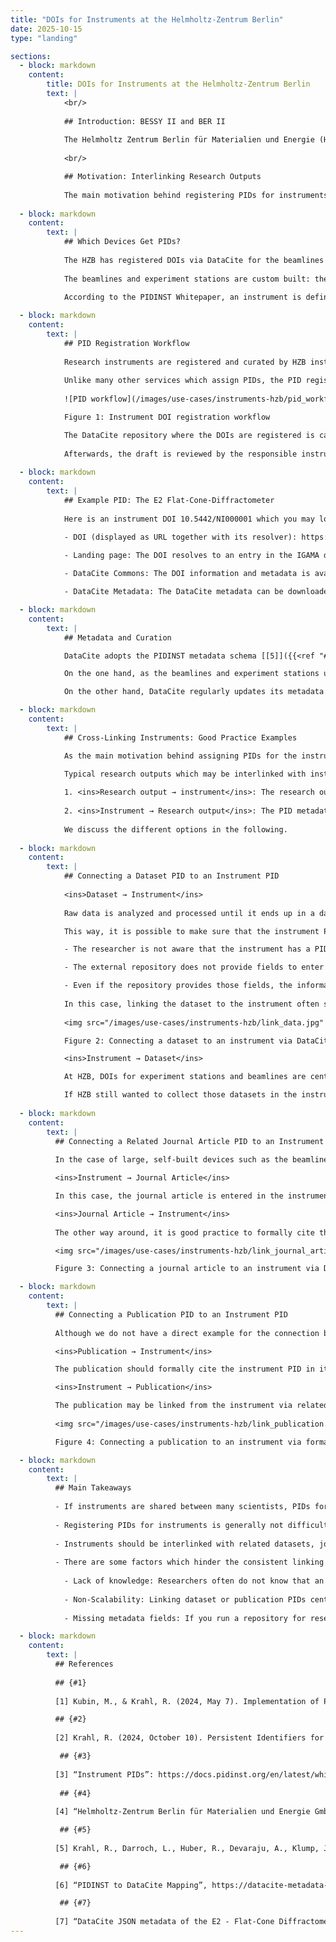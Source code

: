 ```yaml
---
title: "DOIs for Instruments at the Helmholtz-Zentrum Berlin"
date: 2025-10-15
type: "landing"

sections:
  - block: markdown
    content:
        title: DOIs for Instruments at the Helmholtz-Zentrum Berlin
        text: |
            <br/>          
  
            ## Introduction: BESSY II and BER II
            
            The Helmholtz Zentrum Berlin für Materialien und Energie (HZB) operates the BESSY II synchrotron radiation source and, until the end of 2019, did operate the BER II neutron source.  BESSY II is a third-generation synchrotron radiation source that produces extremely bright X-ray light which is fed through beamlines to experiment stations, where researchers use it for their experiments. The radiation is directed onto a sample, resulting in measurements which can be used to examine the sample. BER II had a reactor as a neutron source. Neutrons were generated as a chain reaction within the reactor. Some of them were led into beamlines and could be used to examine samples at experiment stations.
        
            <br/>

            ## Motivation: Interlinking Research Outputs
            
            The main motivation behind registering PIDs for instruments is to improve the interlinking of research outputs. Linking a dataset to the instrument that generated it provides more detailed provenance information for the dataset. For instance, the instrument PID could contain or reference specific technical details about the instrument that are pertinent to the dataset generation, thereby enhancing the FAIRness of the research data. Furthermore, interlinking datasets and instruments makes it easier to track an instrument's scientific output, or to find other datasets generated by the same instrument [[1]]({{<ref "#1" >}}).
                    
  - block: markdown
    content:
        text: |
            ## Which Devices Get PIDs?
          
            The HZB has registered DOIs via DataCite for the beamlines of BER II and the beamlines and experiment stations of BESSY II. In the case of BESSY II, the process of registering DOIs for all beamlines and experiment stations has started but is not yet complete, simply due to staffing capacity issues. Currently, there are 24 instrument DOIs already registered, including 15 beamlines of BER II, 5 beamlines of BESSY II and 4 experiment stations of BESSY II. As there are a total of approximately 45 beamlines and 60 experiment stations at BESSY II, more DOIs are planned to be registered at a later stage.
            
            The beamlines and experiment stations are custom built: they are one of a kind and there is no external manufacturer or model. They may contain off-the-shelf components, though. It takes the combination of a beamline and an experimental station to conduct a measurement. In the case of BER II, the beamlines and experiment stations were permanently connected to each other and considered as a single instrument. For BESSY II, some experiment stations are fixedly attached to a beamline, some stations may be moved between beamlines. Hence, DOIs are separately assigned to beamlines and experiment stations such that two DOIs together can uniquely identify the experimental environment [[2]]({{<ref "#2" >}}).             
            
            According to the PIDINST Whitepaper, an instrument is defined as a “device used for making measurements, alone or in conjunction with one or more supplementary devices” [[3]]({{<ref "#3" >}}). Strictly speaking, the beamlines themselves are not recording any measurements. However, they are part of the overall experimental setup and thus also assigned DOIs for practicality.

  - block: markdown
    content:
        text: |
            ## PID Registration Workflow
          
            Research instruments are registered and curated by HZB instrument scientists within the HZB instrument database IGAMA. Instruments in this database are assigned a DataCite DOI as needed. The main motivation for assigning DOIs is to interlink research outputs, whereas the database's main purpose is to allow users to find technical information about the instrument and to apply for experimental time. 
          
            Unlike many other services which assign PIDs, the PID registration for instruments at HZB is carried out centrally by a single employee, in consultation with the library and the scientists responsible for the instruments. It is very important to centrally coordinate the registration of instruments which are often reused by various researchers. Otherwise, if researchers were encouraged to assign PIDs to used instruments themselves, one instrument could end up with lots of different PIDs.
          
            ![PID workflow](/images/use-cases/instruments-hzb/pid_workflow.jpg)

            Figure 1: Instrument DOI registration workflow

            The DataCite repository where the DOIs are registered is called “Helmholtz-Zentrum Berlin für Materialien und Energie GmbH” [[4]]({{<ref "#4" >}}) and is part of the TIB consortium at DataCite. Registration of DOIs is carried out via the DataCite REST API. There is no direct integration between IGAMA and DataCite. In particular, no script runs to automatically extract PID metadata from the database to fill in the DataCite metadata fields. Given the relatively small number of instruments that need to be registered, it is simply not worth the effort to automate this process. Instead, a suggestion for the DataCite DOI metadata is generated manually (based on the metadata of the database entry).
            
            Afterwards, the draft is reviewed by the responsible instrument scientist, who will either accept it or improve the metadata record. Metadata collection and review is the most labour-intensive part of PID registration and is not always easy, but it is important to ensure high-quality metadata. Apart from metadata collection, the entire PID registration process for instruments was considered not complicated.
          
  - block: markdown
    content:
        text: |
            ## Example PID: The E2 Flat-Cone-Diffractometer
          
            Here is an instrument DOI 10.5442/NI000001 which you may look at as an example. The DOI uniquely identifies the “E2 Flat-Cone-Diffractometer”, a beamline which was part of BER II. The DOI has the following components/links:

            - DOI (displayed as URL together with its resolver): https://doi.org/10.5442/NI000001 

            - Landing page: The DOI resolves to an entry in the IGAMA database representing the beamline, available at the URL https://www.helmholtz-berlin.de/pubbin/igama_output?modus=einzel&sprache=en&gid=1698   
            
            - DataCite Commons: The DOI information and metadata is available at https://commons.datacite.org/doi.org/10.5442/NI000001      

            - DataCite Metadata: The DataCite metadata can be downloaded in different formats via the DataCite API. Here, it is in JSON format: https://api.datacite.org/application/vnd.datacite.datacite+json/10.5442/NI000001 

  - block: markdown
    content:
        text: |
            ## Metadata and Curation

            DataCite adopts the PIDINST metadata schema [[5]]({{<ref "#5" >}}). That is, there is a partial mapping from the PIDINST metadata schema to the DataCite metadata schema (for details, see [[6]]({{<ref "#6" >}})). To register an instrument DOI at DataCite, metadata is entered based on the requirements of the PIDINST/DataCite mapping. 

            On the one hand, as the beamlines and experiment stations usually do not change much over time, little metadata curation is necessary. However, if a device is decommissioned, it is good practice to record this in the instrument's DOI metadata (see, for example, the metadata for PID 10.5442/NI000001 [[7]]({{<ref "#7" >}}), where the instrument's availability is given under the dates property). 

            On the other hand, DataCite regularly updates its metadata schema. Schema version 4.5 enhanced the support of instrument PIDs in comparison to schema version 4.4, for example by adding the resourceTypeGeneral “Instrument”. HZB updated their instrument DOIs metadata accordingly.

  - block: markdown
    content:
        text: |
            ## Cross-Linking Instruments: Good Practice Examples

            As the main motivation behind assigning PIDs for the instruments was to interlink the instrument PIDs with corresponding research outputs, we present examples of good practice to show how this is carried out. 

            Typical research outputs which may be interlinked with instrument PIDs are datasets, publications, and journal articles. Theoretically, there would be two ways of how any of these types of research outputs could be linked with an instrument:
          
            1. <ins>Research output → instrument</ins>: The research output contains a reference to the instrument which collected the data (either via citation within the research output, or a link in the PID metadata).
          
            2. <ins>Instrument → Research output</ins>: The PID metadata of the instrument contains a reference to the research output connected to this instrument.
          
            We discuss the different options in the following.  
          
  - block: markdown
    content:
        text: |
            ## Connecting a Dataset PID to an Instrument PID
          
            <ins>Dataset → Instrument</ins>
          
            Raw data is analyzed and processed until it ends up in a dataset which is ready for publication. Researchers whose publication data are based on raw data recorded at BER II or BESSY II have the possibility to publish their data in collaboration with HZB. In this case, the data are published at the HZB Data Service and receive a DataCite DOI. During the publication process, metadata is curated by HZB staff. As part of the curation process, the link to the instrument DOI is entered into the DOI metadata of the publication dataset.

            This way, it is possible to make sure that the instrument PID is entered into the DOI metadata of the publication data. However, this is an idealized workflow where curation ensures that an instrument PID is entered. Often, datasets are uploaded to external repositories. Then, there might be no clear way how datasets are connected to the PID of the generating instrument because of three reasons:

            - The researcher is not aware that the instrument has a PID which can be used.

            - The external repository does not provide fields to enter an instrument PID.

            - Even if the repository provides those fields, the information entered by the user may not be correctly included into the information that is passed on to DataCite by the system. 
          
            In this case, linking the dataset to the instrument often simply does not work out properly.
 
            <img src="/images/use-cases/instruments-hzb/link_data.jpg" alt="dataset" width="800"/>

            Figure 2: Connecting a dataset to an instrument via DataCite *relatedIdentifiers* (solid line). The dashed line represents the connection from the instrument to the dataset, which is not implemented by the HZB use-case because it does not scale. 

            <ins>Instrument → Dataset</ins>

            At HZB, DOIs for experiment stations and beamlines are centrally registered by HZB staff. As a consequence, researchers cannot directly enter their dataset PIDs into the instrument PID because they don’t have access to it.

            If HZB still wanted to collect those datasets in the instrument PID metadata, they would have to regularly collect all data publications and enter their PIDs into the instrument PID metadata. This approach would be theoretically possible, but in practice, it does not scale: there are simply way too many datasets being collected at any given instrument. Adding all of them as a related identifier to the instrument's PID record would bloat it beyond what is manageable.
 
  - block: markdown
    content:
        text: |
          ## Connecting a Related Journal Article PID to an Instrument PID
          
          In the case of large, self-built devices such as the beamlines and experiment stations at BER II and BESSY II, often, journal articles are written to describe the devices. 

          <ins>Instrument → Journal Article</ins>

          In this case, the journal article is entered in the instrument PID metadata by HZB staff. As there are usually just a few journal articles to describe a device, and these articles are written by HZB instrument scientists, it scales well to enter the single DOI of the journal article into the instrument DOI metadata.

          <ins>Journal Article → Instrument</ins>
          
          The other way around, it is good practice to formally cite the instrument PID from the journal article in the list of references. Since the example PID 10.5542/NI000001 was chronologically registered after the journal article 10.17815/jlsrf-4-110 was written, it was not possible to formally cite the instrument from the journal article. Nonetheless, we have included how such a citation would be realised in Figure 3 for completeness. 

          <img src="/images/use-cases/instruments-hzb/link_journal_article.jpg" alt="journal_article" width="800"/>

          Figure 3: Connecting a journal article to an instrument via DataCite *relatedIdentifiers* and formal citation.   

  - block: markdown
    content:
        text: |
          ## Connecting a Publication PID to an Instrument PID
          
          Although we do not have a direct example for the connection between the instrument and the publication, here is a short explanation how to link a publication to an instrument: 

          <ins>Publication → Instrument</ins>

          The publication should formally cite the instrument PID in its list of references.  

          <ins>Instrument → Publication</ins>

          The publication may be linked from the instrument via relatedIdentifiers. However, there would be the same scalability issue as with the Instrument → Dataset connection above.
          
          <img src="/images/use-cases/instruments-hzb/link_publication.jpg" alt="publication" width="800"/>

          Figure 4: Connecting a publication to an instrument via formal citation (solid line). The dashed line represents the connection from the instrument to the publication. 

  - block: markdown
    content:
        text: |
          ## Main Takeaways
          
          - If instruments are shared between many scientists, PIDs for instruments should be centrally assigned. This avoids PID duplication, and ensures high-quality instrument PID metadata.
          
          - Registering PIDs for instruments is generally not difficult. But the entry and collection of high-quality metadata requires some resources.
          
          - Instruments should be interlinked with related datasets, journal articles, and publications (where appropriate) to increase the FAIRness of research outputs.
          
          - There are some factors which hinder the consistent linking of instruments and research outputs:
          
            - Lack of knowledge: Researchers often do not know that an instrument, which they have used, has a PID which can be linked/cited from their datasets and publications. Make sure that the instrument PID is included into the landing page of the instrument and that a citation suggestion is given. 
          
            - Non-Scalability: Linking dataset or publication PIDs centrally in the instrument PID often does not scale because this would require quite some effort for collecting datasets and publications and updating instrument metadata records. Hence, it becomes even more important to encourage researchers to link their research outputs to the instrument PID.
          
            - Missing metadata fields: If you run a repository for research data, consider supplying a metadata field to the users where they can enter an instrument PID. Make sure that the instrument PID is correctly ingested to DataCite in the backend.

  - block: markdown
    content:
        text: |
          ## References
          
          ## {#1} 
          
          [1] Kubin, M., & Krahl, R. (2024, May 7). Implementation of PIDs for Instruments at HZB. Zenodo. https://doi.org/10.5281/zenodo.11122075 

          ## {#2}
          
          [2] Krahl, R. (2024, October 10). Persistent Identifiers for Instruments at HZB. Persistent Identifiers for Instruments Community Dialogue, Online. DataCite. https://doi.org/10.5281/zenodo.13910902

           ## {#3}
          
          [3] “Instrument PIDs”: https://docs.pidinst.org/en/latest/white-paper/instrument-pids.html (accessed 14.10.2025)
 
           ## {#4}
          
          [4] “Helmholtz-Zentrum Berlin für Materialien und Energie GmbH”, https://commons.datacite.org/repositories/tib.hzb?resource-type=instrument (accessed 14.10.2025)

           ## {#5}
          
          [5] Krahl, R., Darroch, L., Huber, R., Devaraju, A., Klump, J., Habermann, T., Stocker, M., & RDA PIDINST WG Members. (2022). Metadata Schema for the Persistent Identification of Instruments (1.0). Zenodo. https://doi.org/10.15497/RDA00070 

           ## {#6}
          
          [6] “PIDINST to DataCite Mapping”, https://datacite-metadata-schema.readthedocs.io/en/4.6/mappings/pidinst/ (accessed 14.10.2025)

           ## {#7}
          
          [7] “DataCite JSON metadata of the E2 - Flat-Cone Diffractometer”, https://api.datacite.org/application/vnd.datacite.datacite+json/10.5442/NI000001 (accessed 14.10.2025)
---
```

